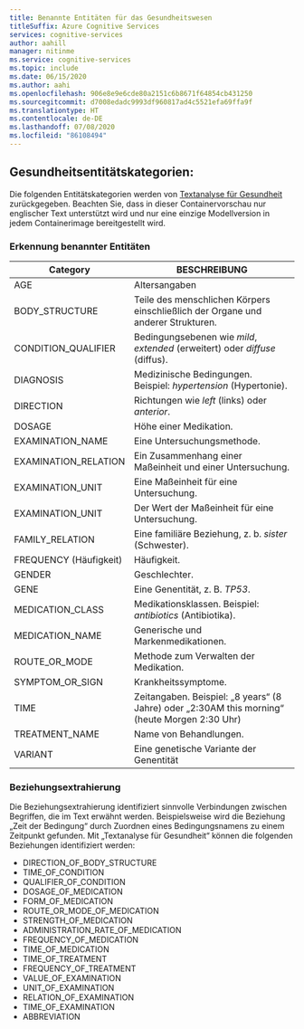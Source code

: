 ```yaml
---
title: Benannte Entitäten für das Gesundheitswesen
titleSuffix: Azure Cognitive Services
services: cognitive-services
author: aahill
manager: nitinme
ms.service: cognitive-services
ms.topic: include
ms.date: 06/15/2020
ms.author: aahi
ms.openlocfilehash: 906e8e9e6cde80a2151c6b8671f64854cb431250
ms.sourcegitcommit: d7008edadc9993df960817ad4c5521efa69ffa9f
ms.translationtype: HT
ms.contentlocale: de-DE
ms.lasthandoff: 07/08/2020
ms.locfileid: "86108494"
---
```

## <a name="health-entity-categories"></a>Gesundheitsentitätskategorien:

Die folgenden Entitätskategorien werden von [Textanalyse für Gesundheit](../../how-tos/text-analytics-for-health.md) zurückgegeben.  Beachten Sie, dass in dieser Containervorschau nur englischer Text unterstützt wird und nur eine einzige Modellversion in jedem Containerimage bereitgestellt wird.

### <a name="named-entity-recognition"></a>Erkennung benannter Entitäten

|Category  |BESCHREIBUNG   |
|----------|--------------|
| AGE | Altersangaben |
| BODY_STRUCTURE | Teile des menschlichen Körpers einschließlich der Organe und anderer Strukturen. | 
| CONDITION_QUALIFIER | Bedingungsebenen wie *mild*, *extended* (erweitert) oder *diffuse* (diffus). | 
| DIAGNOSIS | Medizinische Bedingungen. Beispiel: *hypertension* (Hypertonie). | 
| DIRECTION | Richtungen wie *left* (links) oder *anterior*. | 
| DOSAGE | Höhe einer Medikation.  | 
| EXAMINATION_NAME | Eine Untersuchungsmethode. | 
| EXAMINATION_RELATION | Ein Zusammenhang einer Maßeinheit und einer Untersuchung.  | 
| EXAMINATION_UNIT | Eine Maßeinheit für eine Untersuchung. | 
| EXAMINATION_UNIT | Der Wert der Maßeinheit für eine Untersuchung. | 
| FAMILY_RELATION | Eine familiäre Beziehung, z. b. *sister* (Schwester).  | 
| FREQUENCY (Häufigkeit) | Häufigkeit.   | 
| GENDER | Geschlechter. | 
| GENE | Eine Genentität, z. B. *TP53*.   | 
| MEDICATION_CLASS | Medikationsklassen. Beispiel: *antibiotics* (Antibiotika).  | 
| MEDICATION_NAME  | Generische und Markenmedikationen.| 
| ROUTE_OR_MODE  | Methode zum Verwalten der Medikation. | 
| SYMPTOM_OR_SIGN  | Krankheitssymptome. | 
| TIME  | Zeitangaben. Beispiel: „8 years“ (8 Jahre) oder „2:30AM this morning“ (heute Morgen 2:30 Uhr) |
| TREATMENT_NAME  | Name von Behandlungen. | 
| VARIANT  | Eine genetische Variante der Genentität | 

### <a name="relation-extraction"></a>Beziehungsextrahierung

Die Beziehungsextrahierung identifiziert sinnvolle Verbindungen zwischen Begriffen, die im Text erwähnt werden. Beispielsweise wird die Beziehung „Zeit der Bedingung“ durch Zuordnen eines Bedingungsnamens zu einem Zeitpunkt gefunden. Mit „Textanalyse für Gesundheit“ können die folgenden Beziehungen identifiziert werden:

* DIRECTION_OF_BODY_STRUCTURE  
* TIME_OF_CONDITION
* QUALIFIER_OF_CONDITION  
* DOSAGE_OF_MEDICATION 
* FORM_OF_MEDICATION  
* ROUTE_OR_MODE_OF_MEDICATION   
* STRENGTH_OF_MEDICATION 
* ADMINISTRATION_RATE_OF_MEDICATION   
* FREQUENCY_OF_MEDICATION 
* TIME_OF_MEDICATION 
* TIME_OF_TREATMENT 
* FREQUENCY_OF_TREATMENT  
* VALUE_OF_EXAMINATION
* UNIT_OF_EXAMINATION 
* RELATION_OF_EXAMINATION 
* TIME_OF_EXAMINATION  
* ABBREVIATION 

